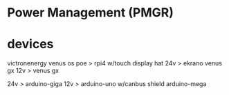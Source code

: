 # Power Management (PMGR)

# devices
victronenergy venus os
poe > rpi4 w/touch display hat
24v > ekrano venus gx
12v > venus gx

24v > arduino-giga
12v > arduino-uno w/canbus shield
      arduino-mega
